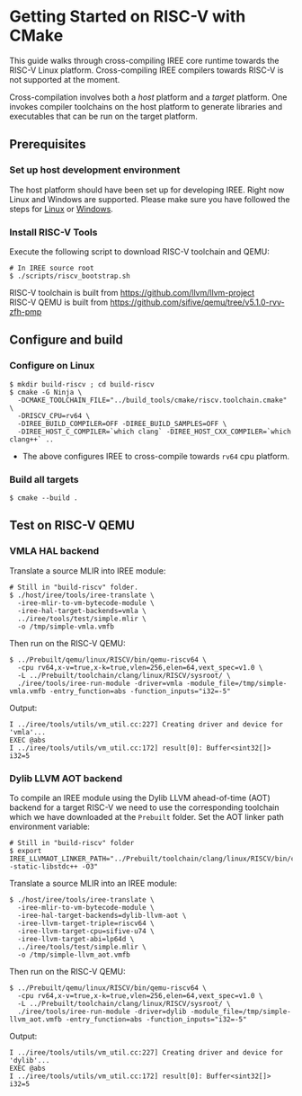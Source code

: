 # Getting Started on RISC-V with CMake

<!--
Notes to those updating this guide:

    * This document should be __simple__ and cover essential items only.
      Notes for optional components should go in separate files.
-->

This guide walks through cross-compiling IREE core runtime towards the RISC-V Linux platform. Cross-compiling IREE compilers towards RISC-V is not supported at the moment.

Cross-compilation involves both a *host* platform and a *target* platform. One
invokes compiler toolchains on the host platform to generate libraries and
executables that can be run on the target platform.

## Prerequisites

### Set up host development environment

The host platform should have been set up for developing IREE. Right now Linux
and Windows are supported. Please make sure you have followed the steps for
[Linux](./getting_started_linux_cmake.md) or
[Windows](./getting_started_windows_cmake.md).

### Install RISC-V Tools

Execute the following script to download RISC-V toolchain and QEMU:
```shell
# In IREE source root
$ ./scripts/riscv_bootstrap.sh
```
RISC-V toolchain is built from https://github.com/llvm/llvm-project  
RISC-V QEMU is built from https://github.com/sifive/qemu/tree/v5.1.0-rvv-zfh-pmp

## Configure and build

### Configure on Linux

```shell
$ mkdir build-riscv ; cd build-riscv
$ cmake -G Ninja \
  -DCMAKE_TOOLCHAIN_FILE="../build_tools/cmake/riscv.toolchain.cmake" \
  -DRISCV_CPU=rv64 \
  -DIREE_BUILD_COMPILER=OFF -DIREE_BUILD_SAMPLES=OFF \
  -DIREE_HOST_C_COMPILER=`which clang` -DIREE_HOST_CXX_COMPILER=`which clang++` ..
```

*   The above configures IREE to cross-compile towards `rv64` cpu platform.

### Build all targets

```shell
$ cmake --build .
```

## Test on RISC-V QEMU


### VMLA HAL backend

Translate a source MLIR into IREE module:

```shell
# Still in "build-riscv" folder.
$ ./host/iree/tools/iree-translate \
  -iree-mlir-to-vm-bytecode-module \
  -iree-hal-target-backends=vmla \
  ../iree/tools/test/simple.mlir \
  -o /tmp/simple-vmla.vmfb
```

Then run on the RISC-V QEMU:

```shell
$ ../Prebuilt/qemu/linux/RISCV/bin/qemu-riscv64 \
  -cpu rv64,x-v=true,x-k=true,vlen=256,elen=64,vext_spec=v1.0 \
  -L ../Prebuilt/toolchain/clang/linux/RISCV/sysroot/ \
  ./iree/tools/iree-run-module -driver=vmla -module_file=/tmp/simple-vmla.vmfb -entry_function=abs -function_inputs="i32=-5"
```

Output:
```
I ../iree/tools/utils/vm_util.cc:227] Creating driver and device for 'vmla'...
EXEC @abs
I ../iree/tools/utils/vm_util.cc:172] result[0]: Buffer<sint32[]>
i32=5
```
### Dylib LLVM AOT backend
To compile an IREE module using the Dylib LLVM ahead-of-time (AOT) backend for
a target RISC-V we need to use the corresponding toolchain which we have downloaded at the `Prebuilt` folder.
Set the AOT linker path environment variable:
```shell
# Still in "build-riscv" folder
$ export IREE_LLVMAOT_LINKER_PATH="../Prebuilt/toolchain/clang/linux/RISCV/bin/clang++ -static-libstdc++ -O3"
```
Translate a source MLIR into an IREE module:

```shell
$ ./host/iree/tools/iree-translate \
  -iree-mlir-to-vm-bytecode-module \
  -iree-hal-target-backends=dylib-llvm-aot \
  -iree-llvm-target-triple=riscv64 \
  -iree-llvm-target-cpu=sifive-u74 \
  -iree-llvm-target-abi=lp64d \
  ../iree/tools/test/simple.mlir \
  -o /tmp/simple-llvm_aot.vmfb
```
Then run on the RISC-V QEMU:

```shell
$ ../Prebuilt/qemu/linux/RISCV/bin/qemu-riscv64 \
  -cpu rv64,x-v=true,x-k=true,vlen=256,elen=64,vext_spec=v1.0 \
  -L ../Prebuilt/toolchain/clang/linux/RISCV/sysroot/ \
  ./iree/tools/iree-run-module -driver=dylib -module_file=/tmp/simple-llvm_aot.vmfb -entry_function=abs -function_inputs="i32=-5"
```

Output:
```
I ../iree/tools/utils/vm_util.cc:227] Creating driver and device for 'dylib'...
EXEC @abs
I ../iree/tools/utils/vm_util.cc:172] result[0]: Buffer<sint32[]>
i32=5
```
